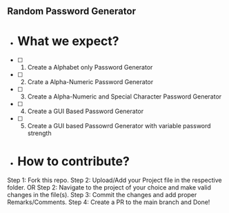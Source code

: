 ## Random Password Generator

- # What we expect?
- [ ] 1) Create a Alphabet only Password Generator
- [ ] 2) Crate a Alpha-Numeric Password Generator
- [ ] 3) Create a Alpha-Numeric and Special Character Password Generator
- [ ] 4) Create a GUI Based Password Generator
- [ ] 5) Create a GUI based Passowrd Generator with variable password strength

- # How to contribute?
Step 1: Fork this repo.
Step 2: Upload/Add your Project file in the respective folder.
                                  OR
Step 2: Navigate to the project of your choice and make valid changes in the file(s).
Step 3: Commit the changes and add proper Remarks/Comments.
Step 4: Create a PR to the main branch and Done!
